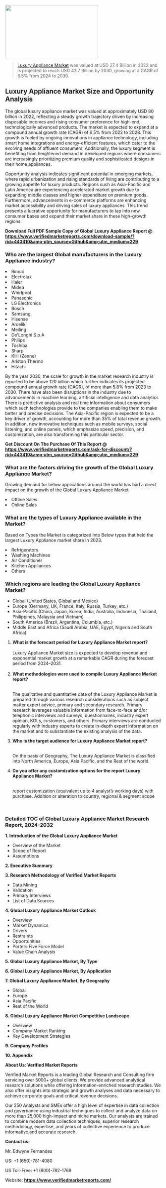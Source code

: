 <img src="https://ffe5etoiles.com/wp-content/uploads/2024/12/MST1-300x171.png" alt="" width="300" height="171" class="alignnone size-medium wp-image-20088" /><blockquote><p><p><a href="https://www.verifiedmarketreports.com/download-sample/?rid=443410&utm_source=Github&utm_medium=229" target="_blank">Luxury Appliance Market</a> was valued at USD 27.4 Billion in 2022 and is projected to reach USD 43.7 Billion by 2030, growing at a CAGR of 6.5% from 2024 to 2030.</p></blockquote><p><h2>Luxury Appliance Market Size and Opportunity Analysis</h2><p>The global luxury appliance market was valued at approximately USD 80 billion in 2022, reflecting a steady growth trajectory driven by increasing disposable incomes and rising consumer preference for high-end, technologically advanced products. The market is expected to expand at a compound annual growth rate (CAGR) of 6.5% from 2022 to 2028. This growth is fueled by ongoing innovations in appliance technology, including smart home integrations and energy-efficient features, which cater to the evolving needs of affluent consumers. Additionally, the luxury segment is benefiting from heightened demand in developed regions where consumers are increasingly prioritizing premium quality and sophisticated designs in their home appliances.</p><p>Opportunity analysis indicates significant potential in emerging markets, where rapid urbanization and rising standards of living are contributing to a growing appetite for luxury products. Regions such as Asia-Pacific and Latin America are experiencing accelerated market growth due to expanding middle classes and higher expenditure on premium goods. Furthermore, advancements in e-commerce platforms are enhancing market accessibility and driving sales of luxury appliances. This trend presents a lucrative opportunity for manufacturers to tap into new consumer bases and expand their market share in these high-growth regions.</p></p><p class=""><strong>Download Full PDF Sample Copy of Global Luxury Appliance Report @ <a href="https://www.verifiedmarketreports.com/download-sample/?rid=443410&amp;utm_source=Github&amp;utm_medium=229" target="_blank">https://www.verifiedmarketreports.com/download-sample/?rid=443410&amp;utm_source=Github&amp;utm_medium=229</a></strong></p><h3 id="" class="">Who are the largest Global manufacturers in the Luxury Appliance industry?</h3><p><li>Rinnai</li><li> Electrolux</li><li> Haier</li><li> Midea</li><li> Whirlpool</li><li> Panasonic</li><li> LG Electronics</li><li> Bosch</li><li> Samsung</li><li> Hisense</li><li> Arcelik</li><li> Meiling</li><li> De'Longhi S.p.A</li><li> Philips</li><li> Toshiba</li><li> Sharp</li><li> KHI (Zenne)</li><li> Ariston Thermo</li><li> Hitachi</li></p><div class=""><div class="" dir="" data-message-author-role="" data-message-id="" data-message-model-slug=""><div class=""><div class=""><div class=""><div class="" dir="" data-message-author-role="" data-message-id="" data-message-model-slug=""><div class=""><div class=""><p>By the year 2030, the scale for growth in the market research industry is reported to be above 120 billion which further indicates its projected compound annual growth rate (CAGR), of more than 5.8% from 2023 to 2030. There have also been disruptions in the industry due to advancements in machine learning, artificial intelligence and data analytics There is predictive analysis and real time information about consumers which such technologies provide to the companies enabling them to make better and precise decisions. The Asia-Pacific region is expected to be a key driver of growth, accounting for more than 35% of total revenue growth. In addition, new innovative techniques such as mobile surveys, social listening, and online panels, which emphasize speed, precision, and customization, are also transforming this particular sector.</p><p><strong>Get Discount On The Purchase Of This Report @&nbsp; <a href="https://www.verifiedmarketreports.com/ask-for-discount/?rid=443410&amp;utm_source=Github&amp;utm_medium=229" target="_blank">https://www.verifiedmarketreports.com/ask-for-discount/?rid=443410&amp;utm_source=Github&amp;utm_medium=229</a></strong></p></div></div></div></div></div></div></div></div><h3 id="" class="">What are the factors driving the growth of the Global Luxury Appliance Market?</h3><p id="" class="">Growing demand for below applications around the world has had a direct impact on the growth of the Global Luxury Appliance Market</p><p id="" class=""><li>Offline Sales</li><li> Online Sales</li></p><h3 id="" class="">What are the types of Luxury Appliance available in the Market?</h3><p id="" class="">Based on Types the Market is categorized into Below types that held the largest Luxury Appliance market share In 2023.</p><p id="" class=""><li>Refrigerators</li><li> Washing Machines</li><li> Air Conditioner</li><li> Kitchen Appliances</li><li> Others</li></p><h3 id="" class="">Which regions are leading the Global Luxury Appliance Market?</h3><ul><li>Global (United States, Global and Mexico)</li><li>Europe (Germany, UK, France, Italy, Russia, Turkey, etc.)</li><li>Asia-Pacific (China, Japan, Korea, India, Australia, Indonesia, Thailand, Philippines, Malaysia and Vietnam)</li><li>South America (Brazil, Argentina, Columbia, etc.)</li><li>Middle East and Africa (Saudi Arabia, UAE, Egypt, Nigeria and South Africa)</li></ul><p><ol><li><strong>What is the forecast period for Luxury Appliance Market report?<br /></strong><br /><span data-sheets-root="1" data-sheets-value="{&quot;1&quot;:2,&quot;2&quot;:&quot;XXXX size is expected to develop revenue and exponential market growth at a remarkable CAGR during the forecast period from 2024&ndash;2030.&quot;}" data-sheets-userformat="{&quot;2&quot;:12674,&quot;4&quot;:{&quot;1&quot;:2,&quot;2&quot;:16776960},&quot;10&quot;:2,&quot;11&quot;:0,&quot;15&quot;:&quot;Arial&quot;,&quot;16&quot;:12}">Luxury Appliance Market size is expected to develop revenue and exponential market growth at a remarkable CAGR during the forecast period from 2024&ndash;2031.</span><br /><br /></li><li><strong>What methodologies were used to compile Luxury Appliance Market report?<br /><br /></strong><p>The qualitative and quantitative data of the&nbsp;Luxury Appliance Market is prepared through various research considerations such as subject matter expert advice, primary and secondary research. Primary research leverages valuable information from face-to-face and/or telephonic interviews and surveys, questionnaires, industry expert opinion, KOLs, customers, and others. Primary interviews are conducted regularly with industry experts to create in-depth expert information on the market and to substantiate the existing analysis of the data.&nbsp;</p></li><li><strong>Who is the target audience for Luxury Appliance Market report?<br /><br /></strong><p>On the basis of Geography, The&nbsp;Luxury Appliance Market is classified into North America, Europe, Asia Pacific, and the Rest of the world.</p></li><li><strong>Do you offer any customization options for the report Luxury Appliance Market?<br /><br /></strong><p>report customization (equivalent up to 4 analyst&rsquo;s working days) with purchase. Addition or alteration to country, regional &amp; segment scope</p><p>&nbsp;</p></li></ol></p><h3 id="" class="">Detailed TOC of Global Luxury Appliance Market Research Report, 2024-2032</h3><p id="" class=""><strong>1. Introduction of the Global Luxury Appliance Market</strong></p><ul><li>Overview of the Market</li><li>Scope of Report</li><li>Assumptions</li></ul><p id="" class=""><strong>2. Executive Summary</strong></p><p id="" class=""><strong>3. Research Methodology of&nbsp;Verified Market Reports</strong></p><ul><li>Data Mining</li><li>Validation</li><li>Primary Interviews</li><li>List of Data Sources</li></ul><p id="" class=""><strong>4. Global Luxury Appliance Market Outlook</strong></p><ul><li>Overview</li><li>Market Dynamics</li><li>Drivers</li><li>Restraints</li><li>Opportunities</li><li>Porters Five Force Model</li><li>Value Chain Analysis</li></ul><p id="" class=""><strong>5. Global Luxury Appliance Market, By&nbsp;Type</strong></p><p id="" class=""><strong>6. Global Luxury Appliance Market, By Application</strong></p><p id="" class=""><strong>7. Global Luxury Appliance Market, By Geography</strong></p><ul><li>Global</li><li>Europe</li><li>Asia Pacific</li><li>Rest of the World</li></ul><p id="" class=""><strong>8. Global Luxury Appliance Market Competitive Landscape</strong></p><ul><li>Overview</li><li>Company Market Ranking</li><li>Key Development Strategies</li></ul><p id="" class=""><strong>9. Company Profiles</strong></p><p id="" class=""><strong>10. Appendix</strong></p><p id="" class=""><strong>About Us: Verified Market Reports</strong></p><p id="" class="">Verified Market Reports is a leading Global Research and Consulting firm servicing over 5000+ global clients. We provide advanced analytical research solutions while offering information-enriched research studies. We also offer insights into strategic and growth analyses and data necessary to achieve corporate goals and critical revenue decisions.</p><p id="" class="">Our 250 Analysts and SMEs offer a high level of expertise in data collection and governance using industrial techniques to collect and analyze data on more than 25,000 high-impact and niche markets. Our analysts are trained to combine modern data collection techniques, superior research methodology, expertise, and years of collective experience to produce informative and accurate research.</p><p id="" class=""><strong>Contact us:</strong></p><p id="" class="">Mr. Edwyne Fernandes</p><p id="" class="">US: +1 (650)-781-4080</p><p id="" class="">US Toll-Free: +1 (800)-782-1768</p><p id="" class="">Website: <a target="" data-test-app-aware-link=""><strong>https://www.verifiedmarketreports.com/</strong></a></p>
